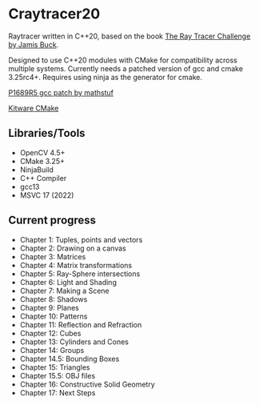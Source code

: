 # Craytracer20

Raytracer written in C++20, based on the book [The Ray Tracer Challenge by Jamis Buck](https://pragprog.com/book/jbtracer/the-ray-tracer-challenge).

Designed to use C++20 modules with CMake for compatibility across multiple systems.  Currently needs a patched version of
gcc and cmake 3.25rc4+.  Requires using ninja as the generator for cmake.

[P1689R5 gcc patch by mathstuf](https://github.com/mathstuf/gcc/tree/p1689r5)

[Kitware CMake](https://github.com/Kitware/CMake)

## Libraries/Tools
- OpenCV 4.5+
- CMake 3.25+
- NinjaBuild
- C++ Compiler
 - gcc13
 - MSVC 17 (2022)

## Current progress
- Chapter 1: Tuples, points and vectors
- Chapter 2: Drawing on a canvas
- Chapter 3: Matrices
- Chapter 4: Matrix transformations
- Chapter 5: Ray-Sphere intersections
- Chapter 6: Light and Shading
- Chapter 7: Making a Scene
- Chapter 8: Shadows
- Chapter 9: Planes
- Chapter 10: Patterns
- Chapter 11: Reflection and Refraction
- Chapter 12: Cubes
- Chapter 13: Cylinders and Cones
- Chapter 14: Groups
- Chapter 14.5: Bounding Boxes
- Chapter 15: Triangles
- Chapter 15.5: OBJ files
- Chapter 16: Constructive Solid Geometry
- Chapter 17: Next Steps
